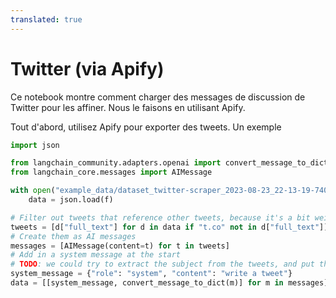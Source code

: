 ```yaml
---
translated: true
---
```


# Twitter (via Apify)

Ce notebook montre comment charger des messages de discussion de Twitter pour les affiner. Nous le faisons en utilisant Apify.

Tout d'abord, utilisez Apify pour exporter des tweets. Un exemple

```python
import json

from langchain_community.adapters.openai import convert_message_to_dict
from langchain_core.messages import AIMessage
```

```python
with open("example_data/dataset_twitter-scraper_2023-08-23_22-13-19-740.json") as f:
    data = json.load(f)
```

```python
# Filter out tweets that reference other tweets, because it's a bit weird
tweets = [d["full_text"] for d in data if "t.co" not in d["full_text"]]
# Create them as AI messages
messages = [AIMessage(content=t) for t in tweets]
# Add in a system message at the start
# TODO: we could try to extract the subject from the tweets, and put that in the system message.
system_message = {"role": "system", "content": "write a tweet"}
data = [[system_message, convert_message_to_dict(m)] for m in messages]
```
